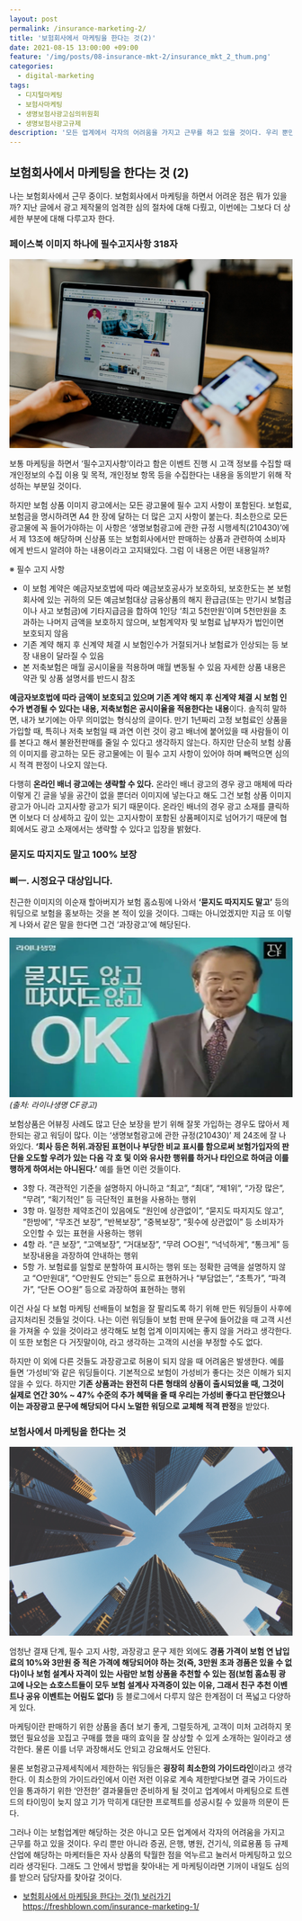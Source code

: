 ```yaml
---
layout: post
permalink: /insurance-marketing-2/
title: '보험회사에서 마케팅을 한다는 것(2)'
date: 2021-08-15 13:00:00 +09:00
feature: '/img/posts/08-insurance-mkt-2/insurance_mkt_2_thum.png'
categories:
  - digital-marketing
tags:
  - 디지털마케팅
  - 보험사마케팅
  - 생명보험사광고심의위원회
  - 생명보험사광고규제
description: '모든 업계에서 각자의 어려움을 가지고 근무를 하고 있을 것이다. 우리 뿐만 아니라 규제 산업에 해당하는 마케터들은 자사 상품의 탁월한 점을 억누르고 눌러서 마케팅하고 있겠지. 그래도 그 안에서 방법을 찾아내는 게 마케팅이라면 기꺼이 내일도 심의를 받으러 담당자를 찾아갈 것이다. '
---
```

## 보험회사에서 마케팅을 한다는 것 (2)

나는 보험회사에서 근무 중이다. 보험회사에서 마케팅을 하면서 어려운 점은 뭐가 있을까? 지난 글에서 광고 제작물의 엄격한 심의 절차에 대해 다뤘고, 이번에는 그보다 더 상세한 부분에 대해 다루고자 한다.

### 페이스북 이미지 하나에 필수고지사항 318자

![digital_marketing](/img/posts/08-insurance-mkt-2/mobile_marketing.jpg)

보통 마케팅을 하면서 ‘필수고지사항’이라고 함은 이벤트 진행 시 고객 정보를 수집할 때 개인정보의 수집 이용 및 목적, 개인정보 항목 등을 수집한다는 내용을 동의받기 위해 작성하는 부분일 것이다.

하지만 보험 상품 이미지 광고에서는 모든 광고물에 필수 고지 사항이 포함된다. 보험료, 보험금을 명시하려면 A4 한 장에 달하는 더 많은 고지 사항이 붙는다. 최소한으로 모든 광고물에 꼭 들어가야하는 이 사항은 ‘생명보험광고에 관한 규정 시행세칙(210430)’에서 제 13조에 해당하며 신상품 또는 보험회사에서만 판매하는 상품과 관련하여 소비자에게 반드시 알려야 하는 내용이라고 고지돼있다. 그럼 이 내용은 어떤 내용일까?

>
※ 필수 고지 사항
- 이 보험 계약은 예금자보호법에 따라 예금보호공사가 보호하되, 보호한도는 본 보험회사에 있는 귀하의 모든
예금보험대상 금융상품의 해지 환급금(또는 만기시 보험금이나 사고 보험금)에 기타지급금을 합하여 1인당 ‘최고
5천만원’이며 5천만원을 초과하는 나머지 금액을 보호하지 않으며, 보험계약자 및 보험료 납부자가 법인이면 보호되지 않음
- 기존 계약 해지 후 신계약 체결 시 보험인수가 거절되거나 보험료가 인상되는 등 보장 내용이 달라질 수 있음
- 본 저축보험은 매월 공시이율을 적용하며 매월 변동될 수 있음
자세한 상품 내용은 약관 및 상품 설명서를 반드시 참조

**예금자보호법에 따라 금액이 보호되고 있으며 기존 계약 해지 후 신계약 체결 시 보험 인수가 변경될 수 있다는 내용, 저축보험은 공시이율을 적용한다는 내용**이다. 솔직히 말하면, 내가 보기에는 아무 의미없는 형식상의 글이다. 만기 1년짜리 고정 보험료인 상품을 가입할 때, 특히나 저축 보험일 때 과연 이런 것이 광고 배너에 붙어있을 때 사람들이 이를 본다고 해서 불완전판매를 줄일 수 있다고 생각하지 않는다. 하지만 단순히 보험 상품의 이미지를 광고하는 모든 광고물에는 이 필수 고지 사항이 있어야 하며 빼먹으면 심의 시 적격 판정이 나오지 않는다.

다행히 **온라인 배너 광고에는 생략할 수 있다.** 온라인 배너 광고의 경우 광고 매체에 따라 이렇게 긴 글을 넣을 공간이 없을 뿐더러 이미지에 넣는다고 해도 그건 보험 상품 이미지 광고가 아니라 고지사항 광고가 되기 때문이다. 온라인 배너의 경우 광고 소재를 클릭하면 이보다 더 상세하고 깊이 있는 고지사항이 포함된 상품페이지로 넘어가기 때문에 협회에서도 광고 소재에서는 생략할 수 있다고 입장을 밝혔다.


### 묻지도 따지지도 말고 100% 보장
### 삐ㅡ. 시정요구 대상입니다.
친근한 이미지의 이순재 할아버지가 보험 홈쇼핑에 나와서 **‘묻지도 따지지도 말고’** 등의 워딩으로 보험을 홍보하는 것을 본 적이 있을 것이다. 그때는 아니었겠지만 지금 또 이렇게 나와서 같은 말을 한다면 그건 ‘과장광고’에 해당된다.

![no_ask_guarantee](/img/posts/08-insurance-mkt-2/no_ask_guarantee.jpeg)
*(출처: 라이나생명 CF광고)*

보험상품은 어뷰징 사례도 많고 단순 보장을 받기 위해 잘못 가입하는 경우도 많아서 제한되는 광고 워딩이 많다. 이는 ‘생명보험광고에 관한 규정(210430)’ 제 24조에 잘 나와있다. **‘회사 등은 허위․과장된 표현이나 부당한 비교 표시를 함으로써 보험가입자의 판단을 오도할 우려가 있는 다음 각 호 및 이와 유사한 행위를 하거나 타인으로 하여금 이를 행하게 하여서는 아니된다.’** 예를 들면 이런 것들이다.

>
- 3항 다. 객관적인 기준을 설명하지 아니하고 “최고”, “최대”, “제1위”, “가장 많은”, “무려”, “획기적인” 등 극단적인 표현을 사용하는 행위
- 3항 마. 일정한 제약조건이 있음에도 “원인에 상관없이”, “묻지도 따지지도 않고”, “한방에”, “무조건 보장”, “반복보장”, “중복보장”, “횟수에 상관없이” 등 소비자가 오인할 수 있는 표현을 사용하는 행위
- 4항 라. “큰 보장”, “고액보장”, “거대보장”, “무려 ○○원”, “넉넉하게”, “통크게” 등 보장내용을 과장하여 안내하는 행위
- 5항 가. 보험료를 일할로 분할하여 표시하는 행위 또는 정확한 금액을 설명하지 않고 “○만원대”, “○만원도 안되는” 등으로 표현하거나 “부담없는”, “초특가”, “파격가”, “단돈 ○○원” 등으로 과장하여 표현하는 행위


이건 사실 다 보험 마케팅 선배들이 보험을 잘 팔리도록 하기 위해 만든 워딩들이 사후에 금지처리된 것들일 것이다. 나는 이런 워딩들이 보험 판매 문구에 들어갔을 때 고객 시선을 가져올 수 있을 것이라고 생각해도 보험 업계 이미지에는 좋지 않을 거라고 생각한다. 이 또한 보험은 다 거짓말이야, 라고 생각하는 고객의 시선을 부정할 수도 없다.

하지만 이 외에 다른 것들도 과장광고로 허용이 되지 않을 때 어려움은 발생한다. 예를 들면 ‘가성비’와 같은 워딩들이다. 기본적으로 보험이 가성비가 좋다는 것은 이해가 되지 않을 수 있다. 하지만 **기존 상품과는 완전히 다른 형태의 상품이 출시되었을 때, 그것이 실제로 연간 30% ~ 47% 수준의 추가 혜택을 줄 때 우리는 가성비 좋다고 판단했으나 이는 과장광고 문구에 해당되어 다시 노멀한 워딩으로 교체해 적격 판정**을 받았다.


### 보험사에서 마케팅을 한다는 것

![insurance-marketing-2](/img/posts/08-insurance-mkt-2/samson-ZGjbiukp_-A-unsplash.jpg)

엄청난 결재 단계, 필수 고지 사항, 과장광고 문구 제한 외에도 **경품 가격이 보험 연 납입료의 10%와 3만원 중 적은 가격에 해당되어야 하는 것(즉, 3만원 초과 경품은 있을 수 없다)이나 보험 설계사 자격이 있는 사람만 보험 상품을 추천할 수 있는 점(보험 홈쇼핑 광고에 나오는 쇼호스트들이 모두 보험 설계사 자격증이 있는 이유, 그래서 친구 추천 이벤트나 공유 이벤트는 어림도 없다)** 등 블로그에서 다루지 않은 한계점이 더 폭넓고 다양하게 있다.

마케팅이란 판매하기 위한 상품을 좀더 보기 좋게, 그럴듯하게, 고객이 미처 고려하지 못했던 필요성을 꼬집고 구매를 했을 때의 효익을 잘 상상할 수 있게 소개하는 일이라고 생각한다. 물론 이를 너무 과장해서도 안되고 강요해서도 안된다. 

물론 보험광고규제세칙에서 제한하는 워딩들은 **굉장히 최소한의 가이드라인**이라고 생각한다. 이 최소한의 가이드라인에서 이런 저런 이유로 계속 제한받다보면 결국 가이드라인을 통과하기 위한 ‘안전한’ 결과물들만 준비하게 될 것이고 업계에서 마케팅으로 트렌드의 타이밍이 늦지 않고 기가 막히게 대단한 프로젝트를 성공시킬 수 있을까 의문이 든다.

그러나 이는 보험업계만 해당하는 것은 아니고 모든 업계에서 각자의 어려움을 가지고 근무를 하고 있을 것이다. 우리 뿐만 아니라 증권, 은행, 병원, 건기식, 의료용품 등 규제 산업에 해당하는 마케터들은 자사 상품의 탁월한 점을 억누르고 눌러서 마케팅하고 있으리라 생각된다. 그래도 그 안에서 방법을 찾아내는 게 마케팅이라면 기꺼이 내일도 심의를 받으러 담당자를 찾아갈 것이다.


- [보험회사에서 마케팅을 한다는 것(1) 보러가기](https://freshblown.com/insurance-marketing-1/) <https://freshblown.com/insurance-marketing-1/>
